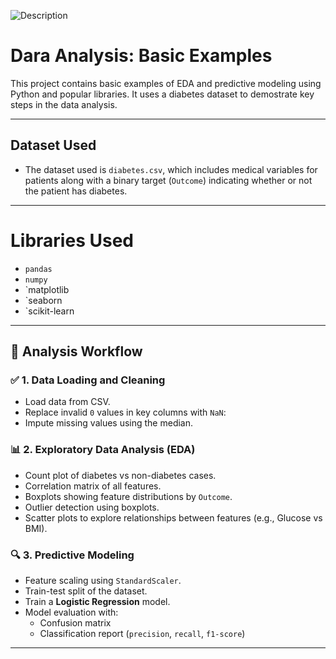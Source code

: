 ![Description](https://media0.giphy.com/media/v1.Y2lkPTc5MGI3NjExcHR2b3FrOTk0Mzg0OTFpZmRsanc4bXRxcWlpcTU2Y3hmb2lmNTg4MyZlcD12MV9pbnRlcm5hbF9naWZfYnlfaWQmY3Q9Zw/12FBrUdUj7ZkuzyI8G/giphy.gif)

# Dara Analysis: Basic Examples

This project contains basic examples of EDA and predictive modeling using Python and popular libraries. It uses a diabetes dataset to demostrate key steps in the data analysis.

---

## Dataset Used
- The dataset used is `diabetes.csv`, which includes medical variables for patients along with a binary target (`Outcome`) indicating whether or not the patient has diabetes.

---

# Libraries Used

- `pandas`
- `numpy`
- `matplotlib
- `seaborn
- `scikit-learn

---
## 📌 Analysis Workflow

### ✅ 1. Data Loading and Cleaning
- Load data from CSV.
- Replace invalid `0` values in key columns with `NaN`:
- Impute missing values using the median.

### 📊 2. Exploratory Data Analysis (EDA)
- Count plot of diabetes vs non-diabetes cases.
- Correlation matrix of all features.
- Boxplots showing feature distributions by `Outcome`.
- Outlier detection using boxplots.
- Scatter plots to explore relationships between features (e.g., Glucose vs BMI).

### 🔍 3. Predictive Modeling
- Feature scaling using `StandardScaler`.
- Train-test split of the dataset.
- Train a **Logistic Regression** model.
- Model evaluation with:
  - Confusion matrix
  - Classification report (`precision`, `recall`, `f1-score`)

---




